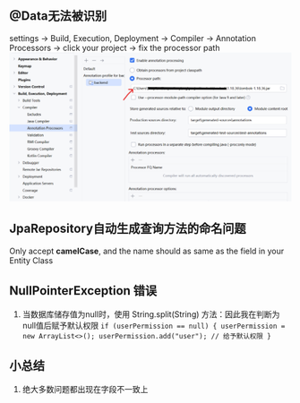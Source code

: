 ## @Data无法被识别
settings -> Build, Execution, Deployment -> Compiler 
-> Annotation Processors -> click your project -> fix the processor path
<img src="./solution1.png">

## JpaRepository自动生成查询方法的命名问题
Only accept **camelCase**, and the name should as same as the field in your Entity Class

## NullPointerException 错误
1. 当数据库储存值为null时，使用 String.split(String) 方法：因此我在判断为null值后赋予默认权限
`if (userPermission == null) {
   userPermission = new ArrayList<>();
   userPermission.add("user"); // 给予默认权限
   }`

## 小总结
1. 绝大多数问题都出现在字段不一致上